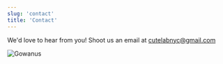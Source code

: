 ```yaml
---
slug: 'contact'
title: 'Contact'
---
```


We'd love to hear from you! Shoot us an email at [cutelabnyc@gmail.com](mailto:cutelabnyc@gmail.com)

![Gowanus](/images/canal.png)
